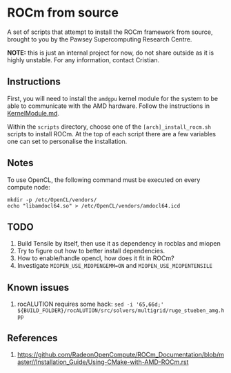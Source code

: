 # ROCm from source

A set of scripts that attempt to install the ROCm framework from source, brought to you by the Pawsey Supercomputing Research Centre.

**NOTE:** this is just an internal project for now, do not share outside as it is highly unstable. For any information, contact Cristian.

## Instructions

First, you will need to install the `amdgpu` kernel module for the system to be able to communicate with the AMD hardware. Follow the instructions in [KernelModule.md](KernelModule.md).

Within the `scripts` directory, choose one of the `[arch]_install_rocm.sh` scripts to install ROCm. At the top of each script there are a few variables one can set to personalise the installation.


## Notes

To use OpenCL, the following command must be executed on every compute node:

```
mkdir -p /etc/OpenCL/vendors/
echo "libamdocl64.so" > /etc/OpenCL/vendors/amdocl64.icd
```

## TODO

1. Build Tensile by itself, then use it as dependency in rocblas and miopen
2. Try to figure out how to better install dependencies.
3. How to enable/handle opencl, how does it fit in ROCm?
4. Investigate `MIOPEN_USE_MIOPENGEMM=ON` and `MIOPEN_USE_MIOPENTENSILE`

## Known issues

1. rocALUTION requires some hack: 
```sed -i '65,66d;' ${BUILD_FOLDER}/rocALUTION/src/solvers/multigrid/ruge_stueben_amg.hpp```

## References

1. https://github.com/RadeonOpenCompute/ROCm_Documentation/blob/master//Installation_Guide/Using-CMake-with-AMD-ROCm.rst 